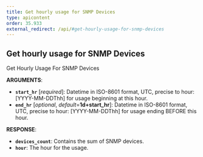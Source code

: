 ```yaml
---
title: Get hourly usage for SNMP Devices
type: apicontent
order: 35.933
external_redirect: /api/#get-hourly-usage-for-snmp-devices
---
```


## Get hourly usage for SNMP Devices

Get Hourly Usage For SNMP Devices

**ARGUMENTS**:

* **`start_hr`** [*required*]:
    Datetime in ISO-8601 format, UTC, precise to hour: [YYYY-MM-DDThh] for usage beginning at this hour.
* **`end_hr`** [*optional*, *default*=**1d+start_hr**]:
    Datetime in ISO-8601 format, UTC, precise to hour: [YYYY-MM-DDThh] for usage ending BEFORE this hour.

**RESPONSE**:

* **`devices_count`**:
	Contains the sum of SNMP devices.
* **`hour`**:
    The hour for the usage.
